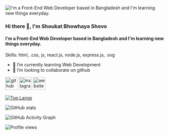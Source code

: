 ![ I'm a Front-End Web Developer based in Bangladesh and I'm learning new things everyday.](https://media-exp1.licdn.com/dms/image/C4E16AQHam80PrMiMVw/profile-displaybackgroundimage-shrink_200_800/0/1638280343987?e=1643846400&v=beta&t=MU49lHas6ZsvZhBjZQsHKKV0s7TiN2-MuSPw6mz6wUY)

### Hi there 👋, I'm Shoukat Bhowhaya Shovo
####  I'm a Front-End Web Developer based in Bangladesh and I'm learning new things everyday.


Skills: html, .css, js, react.js, node.js, express.js, .svg

- 🌱 I’m currently learning Web Development 
- 👯 I’m looking to collaborate on github 


[<img src='https://cdn.jsdelivr.net/npm/simple-icons@3.0.1/icons/github.svg' alt='github' height='40'>](https://github.com/shuvo794)  [<img src='https://cdn.jsdelivr.net/npm/simple-icons@3.0.1/icons/instagram.svg' alt='instagram' height='40'>](https://www.instagram.com/sa_kha_wat/)  [<img src='https://cdn.jsdelivr.net/npm/simple-icons@3.0.1/icons/icloud.svg' alt='website' height='40'>](https://eager-jones-f8cf05.netlify.app/)  

[![Top Langs](https://github-readme-stats.vercel.app/api/top-langs/?username=shuvo794)](https://github.com/anuraghazra/github-readme-stats)

![GitHub stats](https://github-readme-stats.vercel.app/api?username=shuvo794&show_icons=true&count_private=true)  

![GitHub Activity Graph](https://activity-graph.herokuapp.com/graph?username=shuvo794)  

![Profile views](https://gpvc.arturio.dev/shuvo794)  
